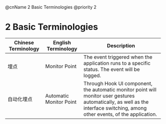 @cnName 2 Basic Terminologies
@priority 2

# 2 Basic Terminologies

|Chinese Terminology   |English Terminology             |Description|
|-|-|-|
|埋点| Monitor Point |The event triggered when the application runs to a specific status. The event will be logged.  |
|自动化埋点| Automatic Monitor Point |Through Hook UI component, the automatic monitor point will monitor user gestures automatically, as well as the interface switching, among other events, of the application.  |
